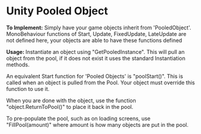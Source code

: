 # Unity Pooled Object

<B>To Implement:</B> Simply have your game objects inherit from 'PooledObject'.  
MonoBehaviour functions of  Start, Update, FixedUpdate, LateUpdate are not defined here, your objects are able to have these functions defined

<B>Usage: </B> Instantiate an object using "GetPooledInstance<ObjectName>". 
This will pull an object from the pool, if it does not exist it uses the standard Instantiation methods.

An equivalent Start function for 'Pooled Objects' is "poolStart()".  This is called when an object is pulled from the Pool.  Your object must override this function to use it.

When you are done with the object, use the function "object.ReturnToPool()" to place it back in the pool.

To pre-populate the pool, such as on loading screens, use "FillPool<ObjectName>(amount)" where amount is how many objects are put in the pool.  
